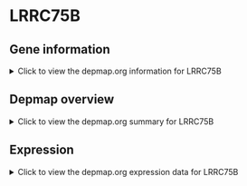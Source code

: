 <h1>LRRC75B</h1>

<h2>Gene information</h2>
<details>
  <summary>Click to view the depmap.org information for LRRC75B</summary>
  <p><a href="https://depmap.org/portal/gene/LRRC75B?tab=about" target="_BLANK">Open page in a new tab...</a></p>
  <iframe src="https://depmap.org/portal/gene/LRRC75B?tab=about" style="border:none;width:100%;height:800px"></iframe>
</details>

<h2>Depmap overview</h2>
<details>
  <summary>Click to view the depmap.org summary for LRRC75B</summary>
  <p><a href="https://depmap.org/portal/gene/LRRC75B?tab=overview" target="_BLANK">Open page in a new tab...</a></p>
  <iframe src="https://depmap.org/portal/gene/LRRC75B?tab=overview" style="border:none;width:100%;height:800px"></iframe>
</details>

<h2>Expression</h2>
<details>
  <summary>Click to view the depmap.org expression data for LRRC75B</summary>
  <p><a href="https://depmap.org/portal/gene/LRRC75B?tab=characterization" target="_BLANK">Open page in a new tab...</a></p>
  <iframe src="https://depmap.org/portal/gene/LRRC75B?tab=characterization" style="border:none;width:100%;height:800px"></iframe>
</details>


<!--
<h2>Reactome Pathway diagram</h2>
<details>
  <summary>Click to view the Reactome pathway for LRRC75B</summary>
  <p><a href="PURL" target="_BLANK">Open page in a new tab...</a></p>
  PNAME
</details>
-->


